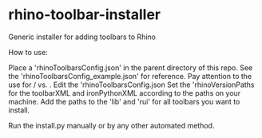 # rhino-toolbar-installer
Generic installer for adding toolbars to Rhino

How to use:

Place a 'rhinoToolbarsConfig.json' in the parent directory of this repo. See the 'rhinoToolbarsConfig_example.json' for reference. Pay attention to the use for / vs. \.
Edit the 'rhinoToolbarsConfig.json
  Set the 'rhinoVersionPaths for the toolbarXML and ironPythonXML according to the paths on your machine.
  Add the paths to the 'lib' and 'rui' for all toolbars you want to install.

Run the install.py manually or by any other automated method.
